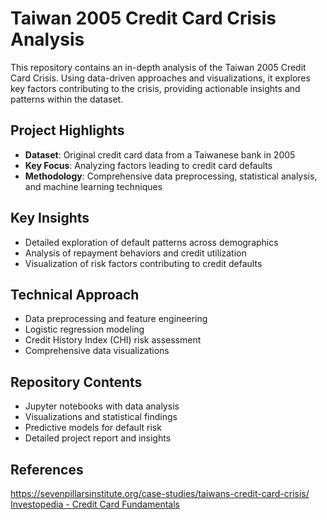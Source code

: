 # Taiwan 2005 Credit Card Crisis Analysis

This repository contains an in-depth analysis of the Taiwan 2005 Credit Card Crisis. Using data-driven approaches and visualizations, it explores key factors contributing to the crisis, providing actionable insights and patterns within the dataset.

## Project Highlights

- **Dataset**: Original credit card data from a Taiwanese bank in 2005
- **Key Focus**: Analyzing factors leading to credit card defaults
- **Methodology**: Comprehensive data preprocessing, statistical analysis, and machine learning techniques

## Key Insights

- Detailed exploration of default patterns across demographics
- Analysis of repayment behaviors and credit utilization
- Visualization of risk factors contributing to credit defaults

## Technical Approach

- Data preprocessing and feature engineering
- Logistic regression modeling
- Credit History Index (CHI) risk assessment
- Comprehensive data visualizations

## Repository Contents

- Jupyter notebooks with data analysis
- Visualizations and statistical findings
- Predictive models for default risk
- Detailed project report and insights


## References

https://sevenpillarsinstitute.org/case-studies/taiwans-credit-card-crisis/
[Investopedia - Credit Card Fundamentals](https://www.investopedia.com/terms/c/creditcard.asp)
